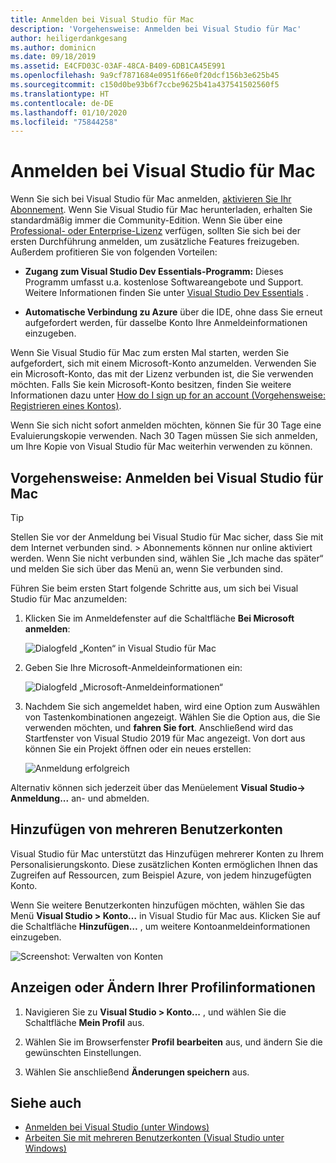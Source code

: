 ```yaml
---
title: Anmelden bei Visual Studio für Mac
description: 'Vorgehensweise: Anmelden bei Visual Studio für Mac'
author: heiligerdankgesang
ms.author: dominicn
ms.date: 09/18/2019
ms.assetid: E4CFD03C-03AF-48CA-B409-6DB1CA45E991
ms.openlocfilehash: 9a9cf7871684e0951f66e0f20dcf156b3e625b45
ms.sourcegitcommit: c150d0be93b6f7ccbe9625b41a437541502560f5
ms.translationtype: HT
ms.contentlocale: de-DE
ms.lasthandoff: 01/10/2020
ms.locfileid: "75844258"
---
```

# <a name="sign-in-to-visual-studio-for-mac"></a>Anmelden bei Visual Studio für Mac

Wenn Sie sich bei Visual Studio für Mac anmelden, [aktivieren Sie Ihr Abonnement](enable-subscription.md). Wenn Sie Visual Studio für Mac herunterladen, erhalten Sie standardmäßig immer die Community-Edition. Wenn Sie über eine [Professional- oder Enterprise-Lizenz](https://visualstudio.microsoft.com/vs/compare/) verfügen, sollten Sie sich bei der ersten Durchführung anmelden, um zusätzliche Features freizugeben. Außerdem profitieren Sie von folgenden Vorteilen:

* **Zugang zum Visual Studio Dev Essentials-Programm:** Dieses Programm umfasst u.a. kostenlose Softwareangebote und Support. Weitere Informationen finden Sie unter [Visual Studio Dev Essentials](https://visualstudio.microsoft.com/dev-essentials/) .

* **Automatische Verbindung zu Azure** über die IDE, ohne dass Sie erneut aufgefordert werden, für dasselbe Konto Ihre Anmeldeinformationen einzugeben.

Wenn Sie Visual Studio für Mac zum ersten Mal starten, werden Sie aufgefordert, sich mit einem Microsoft-Konto anzumelden. Verwenden Sie ein Microsoft-Konto, das mit der Lizenz verbunden ist, die Sie verwenden möchten. Falls Sie kein Microsoft-Konto besitzen, finden Sie weitere Informationen dazu unter [How do I sign up for an account (Vorgehensweise: Registrieren eines Kontos)](https://support.microsoft.com/instantanswers/d18cc497-d839-cf50-dea8-f99c95f2bd16/sign-up-for-a-microsoft-account).

Wenn Sie sich nicht sofort anmelden möchten, können Sie für 30 Tage eine Evaluierungskopie verwenden. Nach 30 Tagen müssen Sie sich anmelden, um Ihre Kopie von Visual Studio für Mac weiterhin verwenden zu können.

## <a name="how-to-sign-in-to-visual-studio-for-mac"></a>Vorgehensweise: Anmelden bei Visual Studio für Mac

> [!TIP]
> Stellen Sie vor der Anmeldung bei Visual Studio für Mac sicher, dass Sie mit dem Internet verbunden sind. > Abonnements können nur online aktiviert werden. Wenn Sie nicht verbunden sind, wählen Sie „Ich mache das später“ und melden Sie sich über das Menü an, wenn Sie verbunden sind.

Führen Sie beim ersten Start folgende Schritte aus, um sich bei Visual Studio für Mac anzumelden:

1. Klicken Sie im Anmeldefenster auf die Schaltfläche **Bei Microsoft anmelden**:

    ![Dialogfeld „Konten“ in Visual Studio für Mac](media/ide-tour-2019-start-signin.png)

2. Geben Sie Ihre Microsoft-Anmeldeinformationen ein:

    ![Dialogfeld „Microsoft-Anmeldeinformationen“](media/signing-in-image13.png)

4. Nachdem Sie sich angemeldet haben, wird eine Option zum Auswählen von Tastenkombinationen angezeigt. Wählen Sie die Option aus, die Sie verwenden möchten, und **fahren Sie fort**. Anschließend wird das Startfenster von Visual Studio 2019 für Mac angezeigt. Von dort aus können Sie ein Projekt öffnen oder ein neues erstellen:

    ![Anmeldung erfolgreich](media/signing-in-image14.png)

Alternativ können sich jederzeit über das Menüelement **Visual Studio-> Anmeldung...** an- und abmelden.

## <a name="adding-multiple-user-accounts"></a>Hinzufügen von mehreren Benutzerkonten

Visual Studio für Mac unterstützt das Hinzufügen mehrerer Konten zu Ihrem Personalisierungskonto. Diese zusätzlichen Konten ermöglichen Ihnen das Zugreifen auf Ressourcen, zum Beispiel Azure, von jedem hinzugefügten Konto.

Wenn Sie weitere Benutzerkonten hinzufügen möchten, wählen Sie das Menü **Visual Studio > Konto…** in Visual Studio für Mac aus. Klicken Sie auf die Schaltfläche **Hinzufügen…** , um weitere Kontoanmeldeinformationen einzugeben.

![Screenshot: Verwalten von Konten](media/signing-in-image15.png)

## <a name="view-or-change-your-profile-information"></a>Anzeigen oder Ändern Ihrer Profilinformationen

1. Navigieren Sie zu **Visual Studio > Konto...** , und wählen Sie die Schaltfläche **Mein Profil** aus.

2. Wählen Sie im Browserfenster **Profil bearbeiten** aus, und ändern Sie die gewünschten Einstellungen.

3. Wählen Sie anschließend **Änderungen speichern** aus.

## <a name="see-also"></a>Siehe auch

- [Anmelden bei Visual Studio (unter Windows)](/visualstudio/ide/signing-in-to-visual-studio)
- [Arbeiten Sie mit mehreren Benutzerkonten (Visual Studio unter Windows)](/visualstudio/ide/work-with-multiple-user-accounts)
